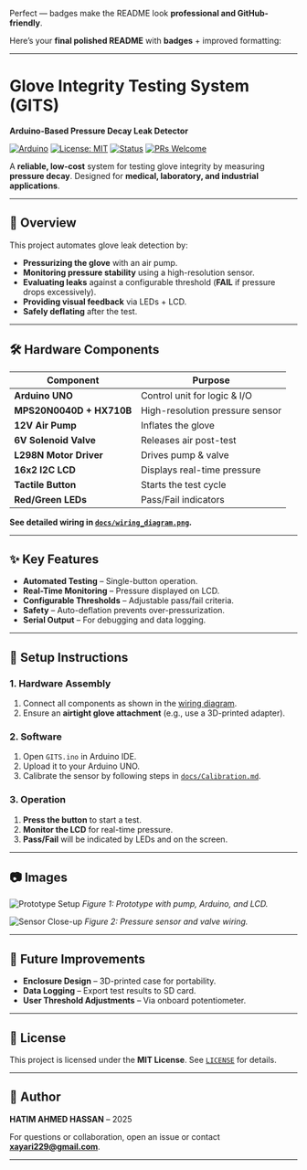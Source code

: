 Perfect — badges make the README look **professional and GitHub-friendly**.

Here’s your **final polished README** with **badges** + improved formatting:

---

# Glove Integrity Testing System (GITS)

**Arduino-Based Pressure Decay Leak Detector**

[![Arduino](https://img.shields.io/badge/Made%20With-Arduino-blue?logo=arduino)](https://www.arduino.cc/)
[![License: MIT](https://img.shields.io/badge/License-MIT-green.svg)](./LICENSE)
[![Status](https://img.shields.io/badge/Status-Prototype-orange)]()
[![PRs Welcome](https://img.shields.io/badge/PRs-Welcome-brightgreen)]()

A **reliable, low-cost** system for testing glove integrity by measuring **pressure decay**.
Designed for **medical, laboratory, and industrial applications**.

---

## 📖 Overview

This project automates glove leak detection by:

* **Pressurizing the glove** with an air pump.
* **Monitoring pressure stability** using a high-resolution sensor.
* **Evaluating leaks** against a configurable threshold (**FAIL** if pressure drops excessively).
* **Providing visual feedback** via LEDs + LCD.
* **Safely deflating** after the test.

---

## 🛠 Hardware Components

| Component                | Purpose                         |
| ------------------------ | ------------------------------- |
| **Arduino UNO**          | Control unit for logic & I/O    |
| **MPS20N0040D + HX710B** | High-resolution pressure sensor |
| **12V Air Pump**         | Inflates the glove              |
| **6V Solenoid Valve**    | Releases air post-test          |
| **L298N Motor Driver**   | Drives pump & valve             |
| **16x2 I2C LCD**         | Displays real-time pressure     |
| **Tactile Button**       | Starts the test cycle           |
| **Red/Green LEDs**       | Pass/Fail indicators            |

**See detailed wiring in [`docs/wiring_diagram.png`](./docs/wiring_diagram.png).**

---

## ✨ Key Features

* **Automated Testing** – Single-button operation.
* **Real-Time Monitoring** – Pressure displayed on LCD.
* **Configurable Thresholds** – Adjustable pass/fail criteria.
* **Safety** – Auto-deflation prevents over-pressurization.
* **Serial Output** – For debugging and data logging.

---

## 🔧 Setup Instructions

### 1. Hardware Assembly

1. Connect all components as shown in the [wiring diagram](./docs/wiring_diagram.png).
2. Ensure an **airtight glove attachment** (e.g., use a 3D-printed adapter).

### 2. Software

1. Open `GITS.ino` in Arduino IDE.
2. Upload it to your Arduino UNO.
3. Calibrate the sensor by following steps in [`docs/Calibration.md`](./docs/Calibration.md).

### 3. Operation

1. **Press the button** to start a test.
2. **Monitor the LCD** for real-time pressure.
3. **Pass/Fail** will be indicated by LEDs and on the screen.

---

## 📷 Images

![Prototype Setup](./assets/setup.jpg)
*Figure 1: Prototype with pump, Arduino, and LCD.*

![Sensor Close-up](./assets/sensor_closeup.jpg)
*Figure 2: Pressure sensor and valve wiring.*

---

## 🚀 Future Improvements

* **Enclosure Design** – 3D-printed case for portability.
* **Data Logging** – Export test results to SD card.
* **User Threshold Adjustments** – Via onboard potentiometer.

---

## 📄 License

This project is licensed under the **MIT License**. See [`LICENSE`](./LICENSE) for details.

---

## 👤 Author

**HATIM AHMED HASSAN** – 2025

For questions or collaboration, open an issue or contact **xayari229@gmail.com**.

---
